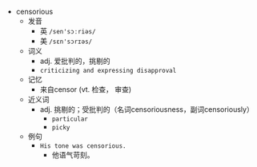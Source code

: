 - censorious
  - 发音
    - 英 `/sen'sɔːriəs/`
    - 美 `/sɛn'sɔrɪəs/`
  - 词义
    - adj. 爱批判的，挑剔的
    - `criticizing and expressing disapproval`
  - 记忆
    - 来自censor (vt. 检查， 审查)
  - 近义词
    - adj. 挑剔的；受批判的（名词censoriousness，副词censoriously）
      - `particular`
      - `picky`
  - 例句
    - `His tone was censorious.`
      - 他语气苛刻。

